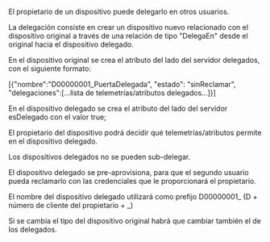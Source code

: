 El propietario de un dispositivo puede delegarlo en otros usuarios.

La delegación consiste en crear un dispositivo nuevo relacionado con el dispositivo original a través de una relación de tipo "DelegaEn" desde el original hacia el dispositivo delegado.

En el dispositivo original se crea el atributo del lado del servidor delegados, con el siguiente formato:

[{"nombre":"D00000001_PuertaDelegada", "estado": "sinReclamar", "delegaciones":[...lista de telemetrías/atributos delegados...]}]

En el dispositivo delegado se crea el atributo del lado del servidor esDelegado con el valor true;

El propietario del dispositivo podrá decidir qué telemetrías/atributos permite en el dispositivo delegado.

Los dispositivos delegados no se pueden sub-delegar.

El dispositivo delegado se pre-aprovisiona, para que el segundo usuario pueda reclamarlo con las credenciales que le proporcionará el propietario.

El nombre del dispositivo delegado utilizará como prefijo D00000001_ (D + número de cliente del propietario + _)

Si se cambia el tipo del dispositivo original habrá que cambiar también el de los delegados.
